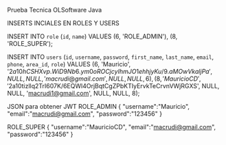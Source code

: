 Prueba Tecnica OLSoftware Java


INSERTS INCIALES EN ROLES Y USERS

INSERT INTO `role` (`id`, `name`) VALUES
(6, 'ROLE_ADMIN'),
(8, 'ROLE_SUPER');

INSERT INTO `users` (`id`, `username`, `password`, `first_name`, `last_name`, `email`, `phone`, `area_id`, `role`) VALUES
(6, 'Mauricio', '$2a$10$hCSHXvp.WiD9Nb6.ym0oROCjcyIhmJO1ehhjyKu/9.aMOwVkaljPa', NULL, NULL, 'macrudi@gmail.com', NULL, NULL, 6),
(8, 'MauricioCD', '$2a$10$tizllq2TrI607K/6EQWl4OrjBqtCgZPbKTIyErvkTeCrvnVWjRGXS', NULL, NULL, 'macrudi1@gmail.com', NULL, NULL, 8);


JSON para obtener JWT
ROLE_ADMIN
{
    "username":"Mauricio",
    "email":"macrudi@gmail.com",
    "password":"123456"
}

ROLE_SUPER
{
    "username":"MauricioCD",
    "email":"macrudi@gmail.com",
    "password":"123456"
}
